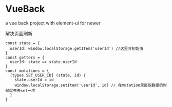 # VueBack
a vue back project with element-ui for newer

解决页面刷新
```
const state = {
  userId: window.localStorage.getItem('userId') //这里写初始值
}
const getters = {
  userId: state => state.userId
}
const mutations = {
  [types.SET_USER_ID] (state, id) {
    state.userId = id
    window.localStorage.setItem('userId', id) // 在mutation里面取数据的时候就先去set一次
  }
}
```
